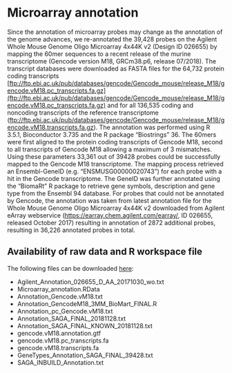 # Microarray annotation

Since the annotation of microarray probes may change as the annotation of the genome advances, we re-annotated the 39,428 probes on the Agilent Whole Mouse Genome Oligo Microarray 4x44K v2 (Design ID 026655) by mapping the 60mer sequences to a recent release of the murine transcriptome (Gencode version M18, GRCm38.p6, release 07/2018). The transcript databases were downloaded as FASTA files for the 64,732 protein coding transcripts [ftp://ftp.ebi.ac.uk/pub/databases/gencode/Gencode_mouse/release_M18/gencode.vM18.pc_transcripts.fa.gz](ftp://ftp.ebi.ac.uk/pub/databases/gencode/Gencode_mouse/release_M18/gencode.vM18.pc_transcripts.fa.gz) and for all 136,535 coding and noncoding transcripts of the reference transcriptome (ftp://ftp.ebi.ac.uk/pub/databases/gencode/Gencode_mouse/release_M18/gencode.vM18.transcripts.fa.gz). The annotation was performed using R 3.5.1, Bioconductor 3.735 and the R package “Biostrings” 36.  The 60mers were first aligned to the protein coding transcripts of Gencode M18, second to all transcripts of Gencode M18 allowing a maximum of 3 mismatches. Using these parameters 33,361 out of 39428 probes could be successfully mapped to the Gencode M18 transcriptome. The mapping process retrieved an Ensembl-GeneID (e.g. “ENSMUSG00000020743”) for each probe with a hit in the Gencode transcriptome. The GeneID was further annotated using the “BiomaRt” R package to retrieve gene symbols, description and gene type from the Ensembl 94 database.  For probes that could not be annotated by Gencode, the annotation was taken from latest annotation file for the Whole Mouse Genome Oligo Microarray 4x44K v2 downloaded from Agilent eArray webservice (https://earray.chem.agilent.com/earray/, ID 026655, released October 2017) resulting in annotation of 2872 additional probes, resulting in 36,226 annotated probes in total.

## Availability of raw data and R workspace file

The following files can be downloaded [here](https://owncloud.gwdg.de/index.php/s/83axjKOt1JrviwS):
*	Agilent_Annotation_026655_D_AA_20171030_wo.txt
*	Microarray_annotation.RData
*	Annotation_Gencode.vM18.txt
*	Annotation_GencodeM18_3MM_BioMart_FINAL.R
*	Annotation_pc_Gencode.vM18.txt
*	Annotation_SAGA_FINAL_20181128.txt
*	Annotation_SAGA_FINAL_KNOWN_20181128.txt
*	gencode.vM18.annotation.gtf
*	gencode.vM18.pc_transcripts.fa
*	gencode.vM18.transcripts.fa
*	GeneTypes_Annotation_SAGA_FINAL_39428.txt
*	SAGA_INBUILD_Annotation.txt
